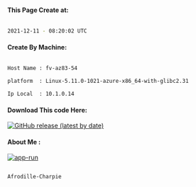
   
#### This Page Create at:

```bash

2021-12-11 - 08:20:02 UTC

```

#### Create By Machine:

```bash

Host Name : fv-az83-54

platform  : Linux-5.11.0-1021-azure-x86_64-with-glibc2.31

Ip Local  : 10.1.0.14

```
#### Download This code Here:

[![GitHub release (latest by date)](https://img.shields.io/github/v/release/Afrodille-Charpie/App-Run-1?style=for-the-badge&label=Download)](https://github.com/Afrodille-Charpie/App-Run-1/releases) 

</p> 

#### About Me :

[![app-run](https://github.com/Afrodille-Charpie/App-Run-1/actions/workflows/app-run.yml/badge.svg)](https://github.com/Afrodille-Charpie/App-Run-1/actions/workflows/app-run.yml)

```bash

Afrodille-Charpie

```

